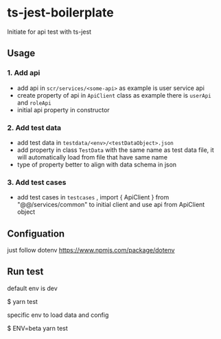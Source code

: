 # ts-jest-boilerplate

Initiate for api test with ts-jest

## Usage

### 1. Add api

- add api in `scr/services/<some-api>` as example is user service api
- create property of api in `ApiClient` class as example there is `userApi` and `roleApi`
- initial api property in constructor

### 2. Add test data

- add test data in `testdata/<env>/<testDataObject>.json`
- add property in class `TestData` with the same name as test data file, it will automatically load from file that have same name
- type of property better to align with data schema in json

### 3. Add test cases

- add test cases in `testcases` , import { ApiClient } from "@@/services/common" to initial client and use api from ApiClient object

## Configuation

just follow dotenv https://www.npmjs.com/package/dotenv

## Run test

default env is dev

$ yarn test

specific env to load data and config

$ ENV=beta yarn test
